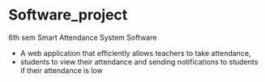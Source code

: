 # Software_project
 6th sem Smart Attendance System Software
 
  - A web application that efficiently allows teachers to take attendance, 
  - students to view their attendance and sending notifications to students if their attendance is low
